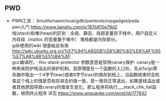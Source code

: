 ## PWD  
- PWN工具： binutils/nasm/ncat/gdb/pwntools/ropgadget/peda   
pwn入门 https://www.jianshu.com/p/187b810e78d2    
栈(stack)和堆(heap)的区别：全局、静态、局部变量存于栈中，用户自定义内存段（malloc 的变量置于堆中）  堆栈都是内存部分。   
gdb使用的wiki 很基础且有用 http://wiki.ubuntu.org.cn/%E7%94%A8GDB%E8%B0%83%E8%AF%95%E7%A8%8B%E5%BA%8F    
gcc编译时，-fno-stack-protector 参数意思是禁用canary保护. canary是一种用来防护栈溢出的保护机制。其原理是在一个函数的入口处，先从fs/gs寄存器中取出一个4字节(eax)或者8字节(rax)的值存到栈上，当函数结束时会检查这个栈上的值是否和存进去的值一致，若一致则正常退出，如果是栈溢出或者其他原因导致canary的值发生变化，那么程序将执行___stack_chk_fail函数，继而终止程序 详见 https://www.anquanke.com/post/id/177832

